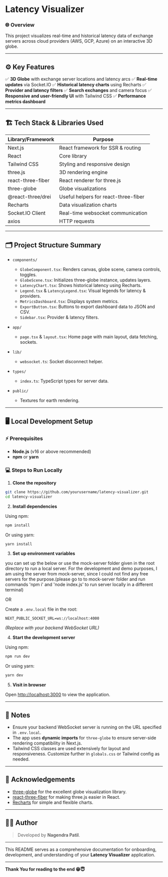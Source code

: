 # Latency Visualizer

### 🌐 **Overview**

This project visualizes real-time and historical latency data of exchange servers across cloud providers (AWS, GCP, Azure) on an interactive 3D globe.

---

## ⚙️ **Key Features**

✅ **3D Globe** with exchange server locations and latency arcs
✅ **Real-time updates** via Socket.IO
✅ **Historical latency charts** using Recharts
✅ **Provider and latency filters**
✅ **Search exchanges** and camera focus
✅ **Responsive and user-friendly UI** with Tailwind CSS
✅ **Performance metrics dashboard**

---

## 🏗️ **Tech Stack & Libraries Used**

| **Library/Framework** | **Purpose**                          |
| --------------------- | ------------------------------------ |
| Next.js               | React framework for SSR & routing    |
| React                 | Core library                         |
| Tailwind CSS          | Styling and responsive design        |
| three.js              | 3D rendering engine                  |
| react-three-fiber     | React renderer for three.js          |
| three-globe           | Globe visualizations                 |
| @react-three/drei     | Useful helpers for react-three-fiber |
| Recharts              | Data visualization charts            |
| Socket.IO Client      | Real-time websocket communication    |
| axios                 | HTTP requests                        |

---

## 🗂️ **Project Structure Summary**

- `components/`
  - `GlobeComponent.tsx`: Renders canvas, globe scene, camera controls, toggles.
  - `GlobeScene.tsx`: Initializes three-globe instance, updates layers.
  - `LatencyChart.tsx`: Shows historical latency using Recharts.
  - `Legend.tsx` & `LatencyLegend.tsx`: Visual legends for latency & providers.
  - `MetricsDashboard.tsx`: Displays system metrics.
  - `ExportButton.tsx`: Buttons to export dashboard data to JSON and CSV.
  - `Sidebar.tsx`: Provider & latency filters.

- `app/`
  - `page.tsx` & `layout.tsx`: Home page with main layout, data fetching, sockets.

- `lib/`
  - `websocket.ts`: Socket disconnect helper.

- `types/`
  - `index.ts`: TypeScript types for server data.

- `public/`
  - Textures for earth rendering.

---

## 🖥️ **Local Development Setup**

### ⚡ **Prerequisites**

- **Node.js** (v16 or above recommended)
- **npm** or **yarn**

### 💻 **Steps to Run Locally**

1. **Clone the repository**

```bash
git clone https://github.com/yourusername/latency-visualizer.git
cd latency-visualizer
```

2. **Install dependencies**

Using npm:

```bash
npm install
```

Or using yarn:

```bash
yarn install
```

3. **Set up environment variables**

you can set up the below or use the mock-server folder given in the root directory to run a local server. For the development and demo purposes, I am using the server from mock-server, since I could not find any free servers for the purpose.(please go to to mock-server folder and run commands 'npm i' and 'node index.js' to run server locally in a different terminal)

OR

Create a `.env.local` file in the root:

```
NEXT_PUBLIC_SOCKET_URL=ws://localhost:4000
```

_(Replace with your backend WebSocket URL)_

4. **Start the development server**

Using npm:

```bash
npm run dev
```

Or using yarn:

```bash
yarn dev
```

5. **Visit in browser**

Open [http://localhost:3000](http://localhost:3000) to view the application.

---

## 📝 **Notes**

- Ensure your backend WebSocket server is running on the URL specified in `.env.local`.
- The app uses **dynamic imports** for `three-globe` to ensure server-side rendering compatibility in Next.js.
- Tailwind CSS classes are used extensively for layout and responsiveness. Customize further in `globals.css` or Tailwind config as needed.

---

## 🙏 **Acknowledgements**

- [three-globe](https://github.com/vasturiano/three-globe) for the excellent globe visualization library.
- [react-three-fiber](https://github.com/pmndrs/react-three-fiber) for making three.js easier in React.
- [Recharts](https://recharts.org) for simple and flexible charts.

---

## 👨‍💻 **Author**

> Developed by **Nagendra Patil**.

---

This README serves as a comprehensive documentation for onboarding, development, and understanding of your **Latency Visualizer** application.

---

**Thank You for reading to the end 😁😇**
